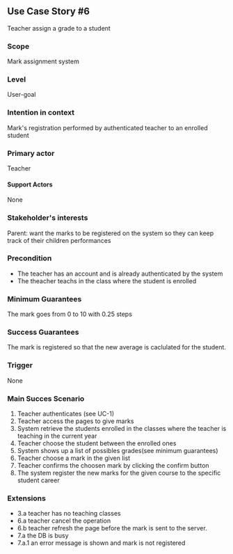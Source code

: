 ## Use Case Story #6

Teacher assign a grade to a student

### Scope

Mark assignment system

### Level

User-goal

### Intention in context

Mark's registration performed by authenticated teacher to an enrolled student

### Primary actor

Teacher

#### Support Actors

None

### Stakeholder's interests

Parent: want the marks to be registered on the system so they can keep track of their children performances

### Precondition

- The teacher has an account and is already authenticated by the system
- The theacher teachs in the class where the student is enrolled

### Minimum Guarantees

The mark goes from 0 to 10 with 0.25 steps

### Success Guarantees

The mark is registered so that the new average is caclulated for the student.

### Trigger

None

### Main Succes Scenario

1. Teacher authenticates (see UC-1)
2. Teacher access the pages to give marks
3. System retrieve the students enrolled in the classes where the teacher is teaching in the current year
4. Teacher choose the student between the enrolled ones
5. System shows up a list of possibles grades(see minimum guarantees)
5. Teacher choose a mark in the given list 
6. Teacher confirms the choosen mark by clicking the confirm button
7. The system register the new marks for the given course to the specific student career

### Extensions

- 3.a teacher has no teaching classes 
- 6.a teacher cancel the operation 
- 6.b teacher refresh the page before the mark is sent to the server.
- 7.a the DB is busy
- 7.a.1 an error message is shown and mark is not registered



